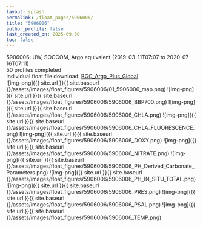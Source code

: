 ```yaml
---
layout: splash
permalink: /float_pages/5906006/
title: "5906006"
author_profile: false
last_created_on: 2025-09-30
toc: false
---
```

 
5906006: UW, SOCCOM, Argo equivalent (2019-03-11T07:07 to 2020-07-16T07:11)\
50 profiles completed\
Individual float file download: [BGC_Argo_Plus_Global](https://ftp.soest.hawaii.edu/bgc_argo_plus/Individual_Floats/outliers_removed/5906006_Sprof_processed.nc)\
![img-png]({{ site.url }}{{ site.baseurl }}/assets/images/float_figures/5906006/01_5906006_map.png)
![img-png]({{ site.url }}{{ site.baseurl }}/assets/images/float_figures/5906006/5906006_BBP700.png)
![img-png]({{ site.url }}{{ site.baseurl }}/assets/images/float_figures/5906006/5906006_CHLA.png)
![img-png]({{ site.url }}{{ site.baseurl }}/assets/images/float_figures/5906006/5906006_CHLA_FLUORESCENCE.png)
![img-png]({{ site.url }}{{ site.baseurl }}/assets/images/float_figures/5906006/5906006_DOXY.png)
![img-png]({{ site.url }}{{ site.baseurl }}/assets/images/float_figures/5906006/5906006_NITRATE.png)
![img-png]({{ site.url }}{{ site.baseurl }}/assets/images/float_figures/5906006/5906006_PH_Derived_Carbonate_Parameters.png)
![img-png]({{ site.url }}{{ site.baseurl }}/assets/images/float_figures/5906006/5906006_PH_IN_SITU_TOTAL.png)
![img-png]({{ site.url }}{{ site.baseurl }}/assets/images/float_figures/5906006/5906006_PRES.png)
![img-png]({{ site.url }}{{ site.baseurl }}/assets/images/float_figures/5906006/5906006_PSAL.png)
![img-png]({{ site.url }}{{ site.baseurl }}/assets/images/float_figures/5906006/5906006_TEMP.png)
